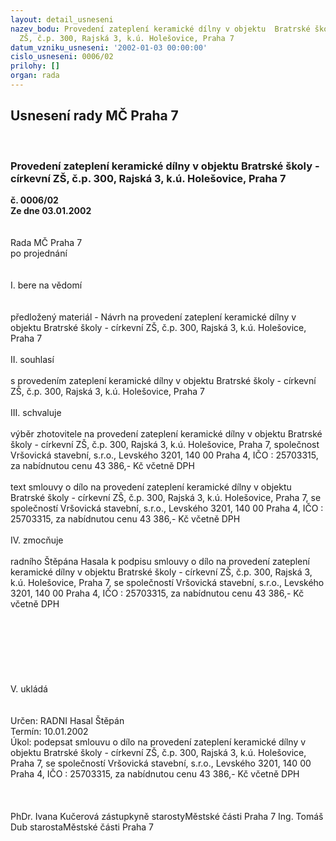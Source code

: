 ```yaml
---
layout: detail_usneseni
nazev_bodu: Provedení zateplení keramické dílny v objektu  Bratrské školy - církevní
  ZŠ, č.p. 300, Rajská 3, k.ú. Holešovice, Praha 7
datum_vzniku_usneseni: '2002-01-03 00:00:00'
cislo_usneseni: 0006/02
prilohy: []
organ: rada
---
```

<div id="ucUsn_pList" class="usn">
	<span><h2>Usnesení rady MČ Praha 7 </h2>
<br></span><div class="standBody">
<span><h3>Provedení zateplení keramické dílny v objektu  Bratrské školy - církevní ZŠ, č.p. 300, Rajská 3, k.ú. Holešovice, Praha 7</h3></span><div class="center">
		<strong>č. 0006/02</strong><br>
	</div>
<div class="center">
		<strong>Ze dne 03.01.2002</strong><br><br>
	</div>
<br>Rada MČ Praha 7<br>po projednání<br><br><br>I.	bere na vědomí<br><br> <br>předložený materiál - Návrh na provedení zateplení keramické dílny v objektu Bratrské školy - církevní ZŠ, č.p. 300, Rajská 3, k.ú. Holešovice, Praha 7<br><br>II.	souhlasí <br><br>s provedením zateplení keramické dílny v objektu Bratrské školy - církevní ZŠ, č.p. 300, Rajská 3, k.ú. Holešovice, Praha 7<br><br>III.	schvaluje <br><br>výběr zhotovitele na provedení zateplení keramické dílny v objektu Bratrské školy - církevní ZŠ, č.p. 300, Rajská 3, k.ú. Holešovice, Praha 7, společnost Vršovická stavební, s.r.o., Levského 3201, 140 00 Praha 4, IČO : 25703315, za nabídnutou cenu  43 386,- Kč včetně DPH<br><br>text smlouvy o dílo na provedení zateplení keramické dílny v objektu Bratrské školy - církevní ZŠ, č.p. 300, Rajská 3, k.ú. Holešovice, Praha 7, se společností Vršovická stavební, s.r.o., Levského 3201, 140 00 Praha 4, IČO : 25703315, za nabídnutou cenu  43 386,- Kč včetně DPH<br><br>IV.	zmocňuje <br><br>radního Štěpána Hasala k podpisu smlouvy o dílo na provedení zateplení keramické dílny v objektu Bratrské školy - církevní ZŠ, č.p. 300, Rajská 3, k.ú. Holešovice, Praha 7, se společností Vršovická stavební, s.r.o., Levského 3201, 140 00 Praha 4, IČO : 25703315, za nabídnutou cenu  43 386,- Kč včetně DPH<br><br><br><br><br><br><br><br>V.   ukládá <br><br> <br>Určen:	RADNI Hasal Štěpán<br>Termín: 10.01.2002<br>Úkol:	podepsat smlouvu o dílo na provedení zateplení keramické dílny v objektu Bratrské školy - církevní ZŠ, č.p. 300, Rajská 3, k.ú. Holešovice, Praha 7, se společností Vršovická stavební, s.r.o., Levského 3201, 140 00 Praha 4, IČO : 25703315, za nabídnutou cenu  43 386,- Kč včetně DPH<br> <br> <br>	<br>PhDr. Ivana Kučerová zástupkyně starostyMěstské části Praha 7	Ing. Tomáš Dub starostaMěstské části Praha 7<br>	<br><br>
</div>
</div>